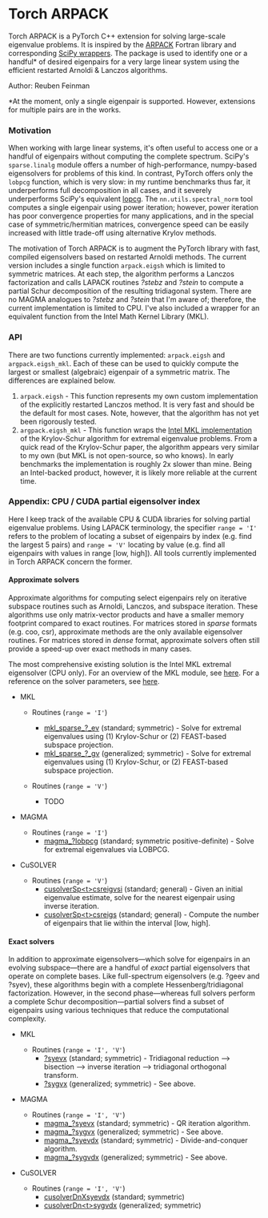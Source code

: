 # Torch ARPACK

Torch ARPACK is a PyTorch C++ extension for solving large-scale eigenvalue problems. It is inspired by the [ARPACK](https://www.caam.rice.edu/software/ARPACK/) Fortran library and corresponding [SciPy wrappers](https://docs.scipy.org/doc/scipy/reference/tutorial/arpack.html). The package is used to identify one or a handful* of desired eigenpairs for a very large linear system using the efficient restarted Arnoldi & Lanczos algorithms.

Author: Reuben Feinman

*At the moment, only a single eigenpair is supported. However, extensions for multiple pairs are in the works.

### Motivation
When working with large linear systems, it's often useful to access one or a handful of eigenpairs without computing the complete spectrum. SciPy's `sparse.linalg` module offers a number of high-performance, numpy-based eigensolvers for problems of this kind. In contrast, PyTorch offers only the `lobpcg` function, which is very slow: in my runtime benchmarks thus far, it underperforms full decomposition in all cases, and it severely underperforms SciPy's equivalent [lopcg](https://docs.scipy.org/doc/scipy/reference/generated/scipy.sparse.linalg.lobpcg.html#scipy.sparse.linalg.lobpcg). The `nn.utils.spectral_norm` tool computes a single eigenpair using power iteration; however, power iteration has poor convergence properties for many applications, and in the special case of symmetric/hermitian matrices, convergence speed can be easily increased with little trade-off using alternative Krylov methods.

The motivation of Torch ARPACK is to augment the PyTorch library with fast, compiled eigensolvers based on restarted Arnoldi methods. The current version includes a single function `arpack.eigsh` which is limited to symmetric matrices. At each step, the algorithm performs a Lanczos factorization and calls LAPACK routines *?stebz* and *?stein* to compute a partial Schur decomposition of the resulting tridiagonal system. There are no MAGMA analogues to *?stebz* and *?stein* that I'm aware of; therefore, the current implementation is limited to CPU. I've also included a wrapper for an equivalent function from the Intel Math Kernel Library (MKL).

### API

There are two functions currently implemented: `arpack.eigsh` and `argpack.eigsh_mkl`. Each of these can be used to quickly compute the largest or smallest (algebraic) eigenpair of a symmetric matrix. The differences are explained below.

1. `arpack.eigsh` - This function represents my own custom implementation of the explicitly restarted Lanczos method. It is very fast and should be the default for most cases. Note, however, that the algorithm has not yet been rigorously tested.
2. `argpack.eigsh_mkl` - This function wraps the [Intel MKL implementation](https://software.intel.com/content/www/us/en/develop/articles/intel-mkl-support-for-largestsmallest-eigenvalue-and-sparse-svd-problem.html) of the Krylov-Schur algorithm for extremal eigenvalue problems. From a quick read of the Krylov-Schur paper, the algorithm appears very similar to my own (but MKL is not open-source, so who knows). In early benchmarks the implementation is roughly 2x slower than mine. Being an Intel-backed product, however, it is likely more reliable at the current time.

### Appendix: CPU / CUDA partial eigensolver index

Here I keep track of the available CPU & CUDA libraries for solving partial eigenvalue problems. Using LAPACK terminology, the specifier `range = 'I'` refers to the problem of locating a subset of eigenpairs by index (e.g. find the largest 5 pairs) and `range = 'V'` locating by value (e.g. find all eigenpairs with values in range [low, high]). All tools currently implemented in Torch ARPACK concern the former.

#### Approximate solvers

Approximate algorithms for computing select eigenpairs rely on iterative subspace routines such as Arnoldi, Lanczos, and subspace iteration. These algorithms use only matrix-vector products and have a smaller memory footprint compared to exact routines. For matrices stored in *sparse* formats (e.g. coo, csr), approximate methods are the only available eigensolver routines. For matrices stored in *dense* format, approximate solvers often still provide a speed-up over exact methods in many cases.

 The most comprehensive existing solution is the Intel MKL extremal eigensolver (CPU only). For an overview of the MKL module, see [here](https://software.intel.com/content/www/us/en/develop/articles/intel-mkl-support-for-largestsmallest-eigenvalue-and-sparse-svd-problem.html). For a reference on the solver parameters, see [here](https://software.intel.com/content/www/us/en/develop/documentation/onemkl-developer-reference-c/top/extended-eigensolver-routines/extended-eigensolver-interfaces-for-extremal-eigenvalues-singular-values/extended-eigensolver-input-parameters-for-extremal-eigenvalue-problem.html).

- MKL
  
  - Routines (`range = 'I'`)
      - [mkl_sparse_?_ev](https://software.intel.com/content/www/us/en/develop/documentation/onemkl-developer-reference-c/top/extended-eigensolver-routines/extended-eigensolver-interfaces-for-extremal-eigenvalues-singular-values/extended-eigensolver-interfaces-to-find-largest-smallest-eigenvalues/mkl-sparse-ev.html) (standard; symmetric) - Solve for extremal eigenvalues using (1) Krylov-Schur or (2) FEAST-based subspace projection.
      - [mkl_sparse_?_gv](https://software.intel.com/content/www/us/en/develop/documentation/onemkl-developer-reference-c/top/extended-eigensolver-routines/extended-eigensolver-interfaces-for-extremal-eigenvalues-singular-values/extended-eigensolver-interfaces-to-find-largest-smallest-eigenvalues/mkl-sparse-gv.html) (generalized; symmetric) - Solve for extremal eigenvalues using (1) Krylov-Schur, or (2) FEAST-based subspace projection. 
    
  - Routines (`range = 'V'`)
    - TODO
    
- MAGMA

  - Routines (`range = 'I'`)
      - [magma_?lobpcg](http://icl.cs.utk.edu/projectsfiles/magma/doxygen/group__magmasparse__ssyev.html) (standard; symmetric positive-definite) - Solve for extremal eigenvalues via LOBPCG.
    
- CuSOLVER

  - Routines (`range = 'V'`)
      - [cusolverSp\<t\>csreigvsi](https://docs.nvidia.com/cuda/cusolver/index.html#cusolver-lt-t-gt-csreigsi) (standard; general) - Given an initial eigenvalue estimate, solve for the nearest eigenpair using inverse iteration.
      - [cusolverSp\<t\>csreigs](https://docs.nvidia.com/cuda/cusolver/index.html#cusolver-lt-t-gt-csreigs) (standard; general) - Compute the number of eigenpairs that lie within the interval \[low, high\].


#### Exact solvers

In addition to approximate eigensolvers—which solve for eigenpairs in an evolving subspace—there are a handful of *exact* partial eigensolvers that operate on complete bases. Like full-spectrum eigensolvers (e.g. ?geev and ?syev), these algorithms begin with a complete Hessenberg/tridiagonal factorization. However, in the second phase—whereas full solvers perform a complete Schur decomposition—partial solvers find a subset of eigenpairs using various techniques that reduce the computational complexity.

- MKL

  - Routines (`range = 'I', 'V'`)
    - [?syevx](https://software.intel.com/content/www/us/en/develop/documentation/onemkl-developer-reference-c/top/lapack-routines/lapack-least-squares-and-eigenvalue-problem-routines/lapack-least-squares-and-eigenvalue-problem-driver-routines/symmetric-eigenvalue-problems-lapack-driver-routines/syevx.html) (standard; symmetric) - Tridiagonal reduction --> bisection --> inverse iteration --> tridiagonal orthogonal transform.
    - [?sygvx](https://software.intel.com/content/www/us/en/develop/documentation/onemkl-developer-reference-c/top/lapack-routines/lapack-least-squares-and-eigenvalue-problem-routines/lapack-least-squares-and-eigenvalue-problem-driver-routines/generalized-symmetric-definite-eigenvalue-problems-lapack-driver-routines/sygvx.html#sygvx) (generalized; symmetric) - See above.
  
- MAGMA

  - Routines (`range = 'I', 'V'`)
    - [magma_?syevx](http://icl.cs.utk.edu/projectsfiles/magma/doxygen/group__magma__heevx.html) (standard; symmetric) - QR iteration algorithm.
    - [magma_?sygvx](http://icl.cs.utk.edu/projectsfiles/magma/doxygen/group__magma__hegvx.html)  (generalized; symmetric) - See above.
    - [magma_?syevdx](http://icl.cs.utk.edu/projectsfiles/magma/doxygen/group__magma__heevdx.html) (standard; symmetric) - Divide-and-conquer algorithm.
    - [magma_?sygvdx](http://icl.cs.utk.edu/projectsfiles/magma/doxygen/group__magma__hegvdx.html) (generalized; symmetric) - See above.

- CuSOLVER

  - Routines (`range = 'I', 'V'`)
    - [cusolverDnXsyevdx](https://docs.nvidia.com/cuda/cusolver/index.html#cuSolverDnXsyevdx) (standard; symmetric)
    - [cusolverDn\<t\>sygvdx](https://docs.nvidia.com/cuda/cusolver/index.html#cuSolverDN-lt-t-gt-sygvdx) (generalized; symmetric)



